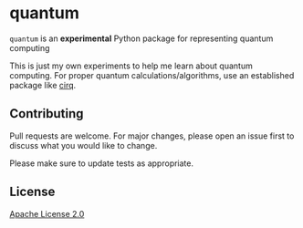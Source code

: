 # quantum

`quantum` is an **experimental** Python package for representing quantum computing

This is just my own experiments to help me learn about quantum computing. For proper quantum calculations/algorithms, use an established package like [cirq].

[//]: # (## Installation)

[//]: # ()
[//]: # (Use the package manager [pip]&#40;https://pip.pypa.io/en/stable/&#41; to install foobar.)

[//]: # ()
[//]: # (```bash)

[//]: # (pip install foobar)

[//]: # (```)

[//]: # (## Usage)

[//]: # ()
[//]: # (<!-- TODO Fix example -->)

[//]: # (```python)

[//]: # (import foobar)

[//]: # ()
[//]: # (# returns 'words')

[//]: # (foobar.pluralize&#40;'word'&#41;)

[//]: # ()
[//]: # (# returns 'geese')

[//]: # (foobar.pluralize&#40;'goose'&#41;)

[//]: # ()
[//]: # (# returns 'phenomenon')

[//]: # (foobar.singularize&#40;'phenomena'&#41;)

[//]: # (```)

## Contributing

Pull requests are welcome. For major changes, please open an issue first
to discuss what you would like to change.

Please make sure to update tests as appropriate.

## License

[Apache License 2.0](https://choosealicense.com/licenses/apache-2.0/)



[cirq]: https://quantumai.google/cirq
